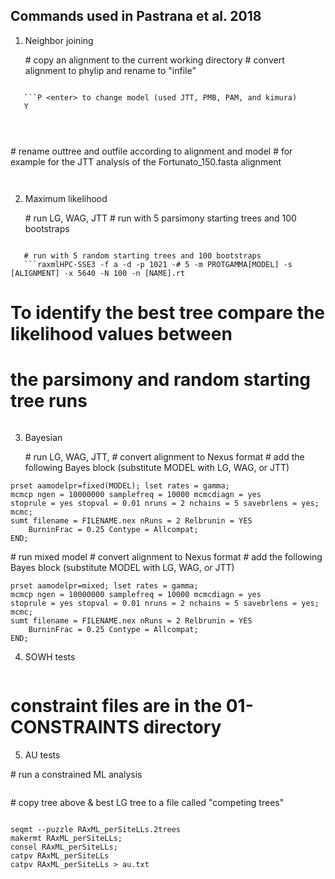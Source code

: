 ## Commands used in Pastrana et al. 2018

1. Neighbor joining

   #&#xfeff; copy an alignment to the current working directory 
   #&#xfeff; convert alignment to phylip and rename to "infile"
   ```protdist
```
   ```P <enter> to change model (used JTT, PMB, PAM, and kimura)
   Y
```
   ```mv outfile infile
```
   ```neighbor
```
   ```Y
```
   #&#xfeff; rename outtree and outfile according to alignment and model
   #&#xfeff; for example for the JTT analysis of the Fortunato_150.fasta alignment
   ```mv outtree 150-nj-jtt.tre
```
   ```$ mv outfile 150-nj-jtt.outfile
```

2. Maximum likelihood 

   #&#xfeff; run LG, WAG, JTT 
   #&#xfeff; run with 5 parsimony starting trees and 100 bootstraps
   ```raxmlHPC-SSE3 -f a -p 1021 -# 5 -m PROTGAMMA[MODEL] -s [ALIGNMENT] -x 5640 -N 100 -n [NAME].mp
```
   # run with 5 random starting trees and 100 bootstraps
   ```raxmlHPC-SSE3 -f a -d -p 1021 -# 5 -m PROTGAMMA[MODEL] -s [ALIGNMENT] -x 5640 -N 100 -n [NAME].rt
```
   # To identify the best tree compare the likelihood values between 
   # the parsimony and random starting tree runs
   ```grep 'Starting final GAMMA-based' *info*
```

3. Bayesian 

   #&#xfeff; run LG, WAG, JTT, 
   #&#xfeff; convert alignment to Nexus format
   #&#xfeff; add the following Bayes block (substitute MODEL with LG, WAG, or JTT)
```BEGIN MRBAYES;
prset aamodelpr=fixed(MODEL); lset rates = gamma; 
mcmcp ngen = 10000000 samplefreq = 10000 mcmcdiagn = yes 
stoprule = yes stopval = 0.01 nruns = 2 nchains = 5 savebrlens = yes;
mcmc;
sumt filename = FILENAME.nex nRuns = 2 Relbrunin = YES 
    BurninFrac = 0.25 Contype = Allcompat;
END;
```

   #&#xfeff; run mixed model
   #&#xfeff; convert alignment to Nexus format
   #&#xfeff; add the following Bayes block (substitute MODEL with LG, WAG, or JTT)
```BEGIN MRBAYES;
prset aamodelpr=mixed; lset rates = gamma; 
mcmcp ngen = 10000000 samplefreq = 10000 mcmcdiagn = yes 
stoprule = yes stopval = 0.01 nruns = 2 nchains = 5 savebrlens = yes;
mcmc;
sumt filename = FILENAME.nex nRuns = 2 Relbrunin = YES 
    BurninFrac = 0.25 Contype = Allcompat;
END;
``` 


4. SOWH tests

```sowhat --constraint=CONSTRAINT_FILE --aln=ALIGNMENT_FILE] --raxml_model=PROTGAMMAJTT --dir=[FULL_PATH_TO_OUTDIR] --name=[NAME] --rax='/usr/local/bin/raxmlHPC-PTHREADS -T 46'
```
  # constraint files are in the 01-CONSTRAINTS directory

5. AU tests

  #&#xfeff; run a constrained ML analysis
  ```raxmlHPC -g [CONSTRAINT_FILE] -p 1021 -# 10 -s [ALIGNMENT] -m PROTGAMMALG -n [NAME]
```
  #&#xfeff; copy tree above & best LG tree to a file called "competing trees"
  ```raxmlHPC -f g -m PROTGAMMALG -z competing_trees -s [ALIGNMENT] -n [NAME]

seqmt --puzzle RAxML_perSiteLLs.2trees
makermt RAxML_perSiteLLs;
consel RAxML_perSiteLLs;
catpv RAxML_perSiteLLs
catpv RAxML_perSiteLLs > au.txt
```


